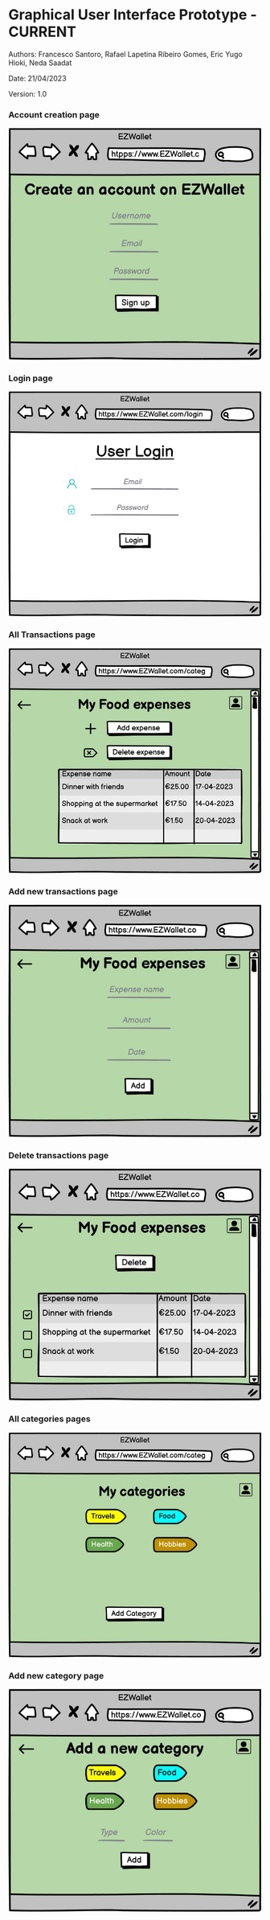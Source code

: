 # Graphical User Interface Prototype  - CURRENT

Authors: Francesco Santoro, Rafael Lapetina Ribeiro Gomes, Eric Yugo Hioki, Neda Saadat

Date: 21/04/2023

Version: 1.0

### Account creation page
![CreateAccount](images/CreateAccount.jpeg)

### Login page
![LoginPage](images/LoginPage.jpeg)

### All Transactions page
![AllTransactions](images/AllTransactions.jpeg)

### Add new transactions page
![AddExpense](images/AddExpense.jpeg)

### Delete transactions page
![DeleteTransaction](images/DeleteTransaction.jpeg)

### All categories pages
![AllCategories](images/AllCategories.jpeg)

### Add new category page
![AddCategory](images/AddCategory.jpeg)


